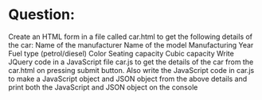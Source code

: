 # Question:
Create an HTML form in a file called car.html to get the following details of the car: 
Name of the manufacturer
Name of the model
Manufacturing Year
Fuel type (petrol/diesel)
Color
Seating capacity
Cubic capacity
Write JQuery code in a JavaScript file car.js to get the details of the car from the
car.html on pressing submit button. Also write the JavaScript code in car.js to make
a JavaScript object and JSON object from the above details and print both the
JavaScript and JSON object on the console
